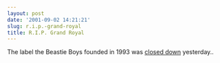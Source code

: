 ```yaml
---
layout: post
date: '2001-09-02 14:21:21'
slug: r.i.p.-grand-royal
title: R.I.P. Grand Royal
---
```


The label the Beastie Boys founded in 1993 was [closed down](http://grandroyal.infopop.net/2/OpenTopic?a=tpc&amp;s=439091824&amp;f=847099034&amp;m=2523069772) yesterday..